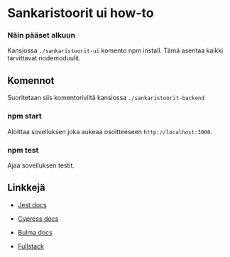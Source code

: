 # Sankaristoorit ui how-to

### Näin pääset alkuun

Kansiossa `./sankaristoorit-ui` komento npm install. Tämä asentaa kaikki tarvittavat nodemoduulit.

## Komennot

Suoritetaan siis komentoriviltä kansiossa `./sankaristoorit-backend`

### npm start

Aloittaa sovelluksen joka aukeaa osoitteeseen `http://localhost:3000`.

### npm test

Ajaa sovelluksen testit.

## Linkkejä

* [Jest docs](https://jestjs.io/docs/en/getting-started)

* [Cypress docs](https://docs.cypress.io/guides/overview/why-cypress.html#In-a-nutshell)

* [Bulma docs](https://bulma.io/documentation/)

* [Fullstack](https://fullstackopen.com/)
